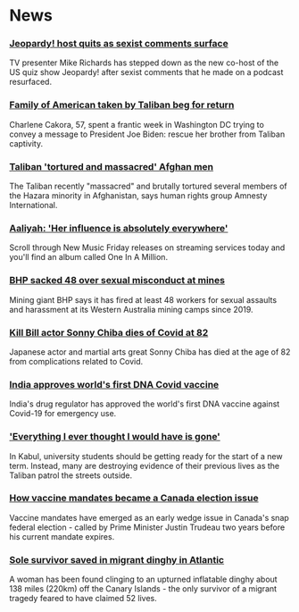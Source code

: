 # News
### [Jeopardy! host quits as sexist comments surface](https://www.bbc.com/news/world-us-canada-58285996)
TV presenter Mike Richards has stepped down as the new co-host of the US quiz show Jeopardy! after sexist comments that he made on a podcast resurfaced. 
### [Family of American taken by Taliban beg for return](https://www.bbc.com/news/world-us-canada-58276062)
Charlene Cakora, 57, spent a frantic week in Washington DC trying to convey a message to President Joe Biden: rescue her brother from Taliban captivity.
### [Taliban 'tortured and massacred' Afghan men](https://www.bbc.com/news/world-asia-58277463)
The Taliban recently "massacred" and brutally tortured several members of the Hazara minority in Afghanistan, says human rights group Amnesty International.
### [Aaliyah: 'Her influence is absolutely everywhere'](https://www.bbc.com/news/newsbeat-58246480)
Scroll through New Music Friday releases on streaming services today and you'll find an album called One In A Million.
### [BHP sacked 48 over sexual misconduct at mines](https://www.bbc.com/news/world-australia-58278104)
Mining giant BHP says it has fired at least 48 workers for sexual assaults and harassment at its Western Australia mining camps since 2019.
### [Kill Bill actor Sonny Chiba dies of Covid at 82](https://www.bbc.com/news/entertainment-arts-58279397)
Japanese actor and martial arts great Sonny Chiba has died at the age of 82 from complications related to Covid.
### [India approves world's first DNA Covid vaccine](https://www.bbc.com/news/world-asia-india-57774294)
India's drug regulator has approved the world's first DNA vaccine against Covid-19 for emergency use. 
### ['Everything I ever thought I would have is gone'](https://www.bbc.com/news/world-asia-58270423)
In Kabul, university students should be getting ready for the start of a new term. Instead, many are destroying evidence of their previous lives as the Taliban patrol the streets outside.
### [How vaccine mandates became a Canada election issue](https://www.bbc.com/news/world-us-canada-58264006)
Vaccine mandates have emerged as an early wedge issue in Canada's snap federal election - called by Prime Minister Justin Trudeau two years before his current mandate expires. 
### [Sole survivor saved in migrant dinghy in Atlantic](https://www.bbc.com/news/world-europe-58279185)
A woman has been found clinging to an upturned inflatable dinghy about 138 miles (220km) off the Canary Islands - the only survivor of a migrant tragedy feared to have claimed 52 lives.
